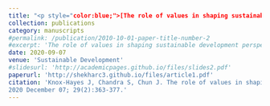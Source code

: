 ```yaml
---
title: "<p style="color:blue;">[The role of values in shaping sustainable development perspectives and outcomes: A case study of Iceland](https://onlinelibrary.wiley.com/doi/abs/10.1002/sd.2152)</p>"
collection: publications
category: manuscripts
#permalink: /publication/2010-10-01-paper-title-number-2
#excerpt: 'The role of values in shaping sustainable development perspectives and outcomes: A case study of Iceland.'
date: 2020-09-07
venue: 'Sustainable Development'
#slidesurl: 'http://academicpages.github.io/files/slides2.pdf'
paperurl: 'http://shekharc3.github.io/files/article1.pdf'
citation: 'Knox‐Hayes J, Chandra S, Chun J. The role of values in shaping sustainable development perspectives and outcomes: A case study of Iceland. Sustainable Development.
2020 December 07; 29(2):363-377.'
---
```


